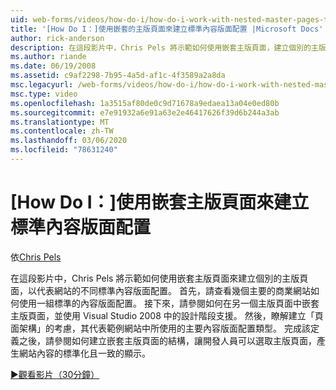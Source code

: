 ```yaml
---
uid: web-forms/videos/how-do-i/how-do-i-work-with-nested-master-pages-to-create-standard-content-layouts
title: '[How Do I：]使用嵌套的主版頁面來建立標準內容版面配置 |Microsoft Docs'
author: rick-anderson
description: 在這段影片中，Chris Pels 將示範如何使用嵌套主版頁面，建立個別的主版頁面，分別代表一種不同的標準內容版面配置
ms.author: riande
ms.date: 06/19/2008
ms.assetid: c9af2298-7b95-4a5d-af1c-4f3589a2a8da
msc.legacyurl: /web-forms/videos/how-do-i/how-do-i-work-with-nested-master-pages-to-create-standard-content-layouts
msc.type: video
ms.openlocfilehash: 1a3515af80de0c9d71678a9edaea13a04e0ed80b
ms.sourcegitcommit: e7e91932a6e91a63e2e46417626f39d6b244a3ab
ms.translationtype: MT
ms.contentlocale: zh-TW
ms.lasthandoff: 03/06/2020
ms.locfileid: "78631240"
---
```

# <a name="how-do-i-work-with-nested-master-pages-to-create-standard-content-layouts"></a>[How Do I：]使用嵌套主版頁面來建立標準內容版面配置

依[Chris Pels](https://twitter.com/chrispels)

在這段影片中，Chris Pels 將示範如何使用嵌套主版頁面來建立個別的主版頁面，以代表網站的不同標準內容版面配置。 首先，請查看幾個主要的商業網站如何使用一組標準的內容版面配置。 接下來，請參閱如何在另一個主版頁面中嵌套主版頁面，並使用 Visual Studio 2008 中的設計階段支援。 然後，瞭解建立「頁面架構」的考慮，其代表範例網站中所使用的主要內容版面配置類型。 完成該定義之後，請參閱如何建立嵌套主版頁面的結構，讓開發人員可以選取主版頁面，產生網站內容的標準化且一致的顯示。

[&#9654;觀看影片（30分鐘）](https://channel9.msdn.com/Blogs/ASP-NET-Site-Videos/how-do-i-work-with-nested-master-pages-to-create-standard-content-layouts)
